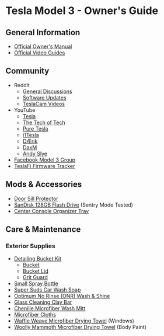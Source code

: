 # Tesla Model 3 - Owner's Guide

## General Information
 - [Official Owner's Manual](https://www.tesla.com/sites/default/files/model_3_owners_manual_north_america_en.pdf)
 - [Official Video Guides](https://www.youtube.com/playlist?list=PLEox0nUMFPF7ZaNZvUa8h65wEBSGtUgmw)

## Community
 - Reddit
   - [General Discussions](https://www.reddit.com/r/teslamotors/)
   - [Software Updates](https://www.reddit.com/r/teslamotors/wiki/softwareupdates)
   - [TeslaCam Videos](https://www.reddit.com/r/TeslaCam/)
 - YouTube
   - [Tesla](https://www.youtube.com/user/TeslaMotors)
   - [The Tech of Tech](https://www.youtube.com/channel/UCB8glGbzdK3S0B06dfmd9rQ/videos)
   - [Pure Tesla](https://www.youtube.com/channel/UCLvJyRXeb6iWWRv-40Mtwsw/videos)
   - [i1Tesla](https://www.youtube.com/user/AbsoluteSavannahs/videos)
   - [DÆrik](https://www.youtube.com/channel/UCA8N_0F-KYXSyT5OSJzSizA/videos)
   - [DaxM](https://www.youtube.com/user/Bailey4427/videos)
   - [Andy Slye](https://www.youtube.com/user/MyTechMethods1/videos)
 - [Facebook Model 3 Group](https://www.facebook.com/groups/TeslaMotorsModel3/)
 - [TeslaFi Firmware Tracker](https://teslafi.com/firmware/)

## Mods & Accessories
- [Door Sill Protector](https://amzn.to/2FkilTW)
- [SanDisk 128GB Flash Drive](https://amzn.to/2KtDIGx) (Sentry Mode Tested)
- [Center Console Organizer Tray](https://amzn.to/2J2JWu5)

## Care & Maintenance
### Exterior Supplies
 - [Detailing Bucket Kit](https://amzn.to/2KqJngw)
   - [Bucket](https://amzn.to/31Li0TV)
   - [Bucket Lid](https://amzn.to/2FngM7M)
   - [Grit Guard](https://amzn.to/2WWXhOb)
 - [Small Spray Bottle](https://amzn.to/2MYZ7tn)
 - [Super Suds Car Wash Soap](https://amzn.to/2Kt5HG)
 - [Optimum No Rinse (ONR) Wash & Shine](https://amzn.to/31X9kKm)
 - [Glass Cleaning Clay Bar](https://amzn.to/2XrXxUO)
 - [Chenille Microfiber Wash Mitt](https://amzn.to/2X2K4DL)
 - [Microfiber Cloths](https://amzn.to/2FngVYS)
 - [Waffle Weave Microfiber Drying Towel](https://amzn.to/2J1QOrm) (Windows)
 - [Woolly Mammoth Microfiber Drying Towel](https://amzn.to/31JsLWZ) (Body Paint)
